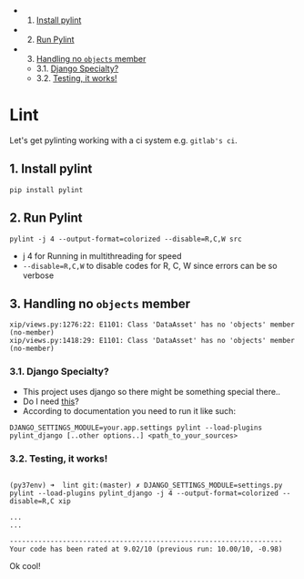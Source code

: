 <!-- vscode-markdown-toc -->
* 1. [Install pylint](#Installpylint)
* 2. [Run Pylint](#RunPylint)
* 3. [Handling no `objects` member](#Handlingnoobjectsmember)
	* 3.1. [Django Specialty?](#DjangoSpecialty)
	* 3.2. [Testing, it works!](#Testingitworks)

<!-- vscode-markdown-toc-config
	numbering=true
	autoSave=true
	/vscode-markdown-toc-config -->
<!-- /vscode-markdown-toc -->

# Lint

Let's get pylinting working with a ci system e.g. `gitlab's ci`.

##  1. <a name='Installpylint'></a>Install pylint

```
pip install pylint
```

##  2. <a name='RunPylint'></a>Run Pylint

```
pylint -j 4 --output-format=colorized --disable=R,C,W src
```

- j 4 for Running in multithreading for speed
- `--disable=R,C,W` to disable codes for R, C, W since errors can be so verbose

##  3. <a name='Handlingnoobjectsmember'></a>Handling no `objects` member

```
xip/views.py:1276:22: E1101: Class 'DataAsset' has no 'objects' member (no-member)
xip/views.py:1418:29: E1101: Class 'DataAsset' has no 'objects' member (no-member)
```

###  3.1. <a name='DjangoSpecialty'></a>Django Specialty?

- This project uses django so there might be something special there..
- Do I need [this](https://pypi.org/project/pylint-django/)?
- According to documentation you  need to run it like such:

```
DJANGO_SETTINGS_MODULE=your.app.settings pylint --load-plugins pylint_django [..other options..] <path_to_your_sources>
```

###  3.2. <a name='Testingitworks'></a>Testing, it works!

```

(py37env) ➜  lint git:(master) ✗ DJANGO_SETTINGS_MODULE=settings.py pylint --load-plugins pylint_django -j 4 --output-format=colorized --disable=R,C xip

...
...

-------------------------------------------------------------------
Your code has been rated at 9.02/10 (previous run: 10.00/10, -0.98)
```

Ok cool!